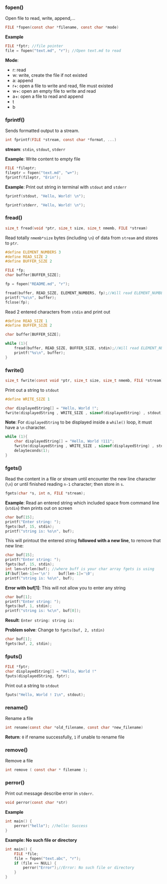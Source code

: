 ### fopen()

Open file to read, write, append,...

```c
FILE *fopen(const char *filename, const char *mode)
```

**Example**

```c
FILE *fptr; //file pointer
file = fopen("text.md", "r"); //Open text.md to read
```

**Mode**:

* r: read
* w: write, create the file if not existed
* a: append
* r+: open a file to write and read, file must existed
* w+: open an empty file to write and read
* a+: open a file to read and append
* t
* b

### fprintf()

Sends formatted output to a stream.

```c
int fprintf(FILE *stream, const char *format, ...) 
```

**stream**: ``stdin``, ``stdout``, ``stderr``

**Example**: Write content to empty file

```c
FILE *fileptr;
fileptr = fopen("text.md", "w+");
fprintf(fileptr, "Erin");
```

**Example**: Print out string in terminal with ``stdout`` and ``stderr``

```c
fprintf(stdout, "Hello, World! \n");
```
```c
fprintf(stderr, "Hello, World! \n");
```

### fread()

```c
size_t fread(void *ptr, size_t size, size_t nmemb, FILE *stream)
```

Read totally ``nmemb*size`` bytes (including ``\n``) of data from ``stream`` and stores to ``ptr``.

```c
#define ELEMENT_NUMBERS 3
#define READ_SIZE 2
#define BUFFER_SIZE 2

FILE *fp;
char buffer[BUFFER_SIZE];

fp = fopen("README.md", "r");

fread(buffer, READ_SIZE, ELEMENT_NUMBERS, fp);//Will read ELEMENT_NUMBERS*READ_SIZE from fp
printf("%s\n", buffer);
fclose(fp);
```

Read 2 entered characters from ``stdin`` and print out

```c
#define READ_SIZE 1
#define BUFFER_SIZE 2

char buffer[BUFFER_SIZE];

while (1){
	fread(buffer, READ_SIZE, BUFFER_SIZE, stdin);//Will read ELEMENT_NUMBERS*READ_SIZE from fp
	printf("%s\n", buffer);
}
```

### fwrite()

```c
size_t fwrite(const void *ptr, size_t size, size_t nmemb, FILE *stream)
```

Print out a string to ``stdout``
```c
#define WRITE_SIZE 1

char displayedString[] = "Hello, World !";
fwrite(displayedString , WRITE_SIZE , sizeof(displayedString) , stdout);
```
**Note**: For ``displayedString`` to be displayed inside a ``while()`` loop, it must have a ``\n`` character.

```c
while (1){
	char displayedString[] = "Hello, World !111";
	fwrite(displayedString , WRITE_SIZE , sizeof(displayedString) , stdout);
	delaySeconds(1);
}
```

### fgets()

Read the content in a file or stream until encounter the new line character (``\n``) or until finished reading ``n-1`` character; then store in ``s``.

```c
fgets(char *s, int n, FILE *stream);
```

**Example**: Read an entered string which included space from command line (``stdin``) then prints out on screen

```c
char buf[15];
printf("Enter string: ");
fgets(buf, 15, stdin); 
printf("string is: %s\n", buf);
```

This will printout the entered string **followed with a new line**, to remove that new line:

```c
char buf[15];
printf("Enter string: ");
fgets(buf, 15, stdin); 
int len=strlen(buf); //where buff is your char array fgets is using
if(buf[len-1]=='\n')	buf[len-1]='\0';
printf("string is: %s\n", buf);
```

**Error with buf[1]**: This will not allow you to enter any string

```c
char buf[1];
printf("Enter string: ");
fgets(buf, 1, stdin); 
printf("string is: %c\n", buf[0]);
```

**Result**: ``Enter string: string is:``

**Problem solve**: Change to ``fgets(buf, 2, stdin)``

```c
char buf[1];
fgets(buf, 2, stdin); 
```

### fputs()

```c
FILE *fptr;
char displayedString[] = "Hello, World !"
fputs(displayedString, fptr);
```

Print out a string to ``stdout``

```c
fputs("Hello, World ! 1\n", stdout);
```

### rename()

Rename a file

```c
int rename(const char *old_filename, const char *new_filename)
```

**Return**: ``0`` if rename successfully, ``1`` if unable to rename file

### remove()

Remove a file

```c
int remove ( const char * filename );
```

### perror()

Print out message describe error in ``stderr``.

```c
void perror(const char *str)
```

**Example**

```c
int main() {
	perror("hello"); //hello: Success
}
```

**Example: No such file or directory**

```c
int main() {
	FILE *file;
	file = fopen("text.abc", "r");
	if (file == NULL) {
		perror("Error");//Error: No such file or directory
	}
}
```